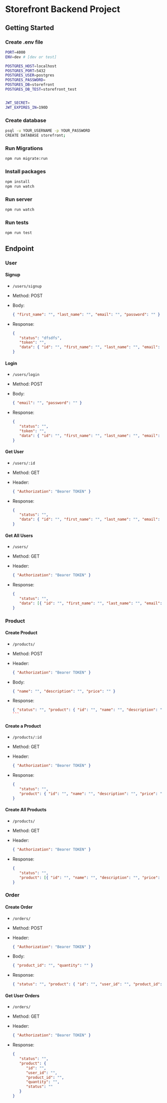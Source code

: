 # Storefront Backend Project

## Getting Started

### Create .env file

```sh
PORT=4000
ENV=dev # [dev or test]

POSTGRES_HOST=localhost
POSTGRES_PORT=5432
POSTGRES_USER=postgres
POSTGRES_PASSWORD=
POSTGRES_DB=storefront
POSTGRES_DB_TEST=storefront_test


JWT_SECRET=
JWT_EXPIRES_IN=190D
```

### Create database

```sh
psql -u YOUR_USERNAME -p YOUR_PASSWORD
CREATE DATABASE storefront;
```

### Run Migrations

```sh
npm run migrate:run
```

### Install packages

```bash
npm install
npm run watch
```

### Run server

```bash
npm run watch
```

### Run tests

```bash
npm run test
```

## Endpoint

### User

#### Signup

-  `/users/signup` <br>
-  Method: POST <br>
-  Body:

   ```json
   { "first_name": "", "last_name": "", "email": "", "password": "" }
   ```

-  Response:
   ```json
   {
      "status": "dfsdfs",
      "token": "",
      "data": { "id": "", "first_name": "", "last_name": "", "email": "" }
   }
   ```

#### Login

-  `/users/login` <br>
-  Method: POST <br>
-  Body:
   ```json
   { "email": "", "password": "" }
   ```
-  Response:

   ```json
   {
      "status": "",
      "token": "",
      "data": { "id": "", "first_name": "", "last_name": "", "email": "" }
   }
   ```

#### Get User

-  `/users/:id` <br>
-  Method: GET <br>
-  Header:

   ```json
   { "Authorization": "Bearer TOKEN" }
   ```

-  Response:

   ```json
   {
      "status": "",
      "data": { "id": "", "first_name": "", "last_name": "", "email": "" }
   }
   ```

#### Get All Users

-  `/users/` <br>
-  Method: GET <br>
-  Header:

   ```json
   { "Authorization": "Bearer TOKEN" }
   ```

-  Response:

   ```json
   {
      "status": "",
      "data": [{ "id": "", "first_name": "", "last_name": "", "email": "" }]
   }
   ```

### Product

#### Create Product

-  `/products/` <br>
-  Method: POST <br>
-  Header:

   ```json
   { "Authorization": "Bearer TOKEN" }
   ```

-  Body:
   ```json
   { "name": "", "description": "", "price": "" }
   ```
-  Response:

   ````json
   { "status": "", "product": { "id": "", "name": "", "description": "", "price": ""} }
   ```
   ````

#### Create a Product

-  `/products/:id` <br>
-  Method: GET <br>
-  Header:

   ```json
   { "Authorization": "Bearer TOKEN" }
   ```

-  Response:
   ```json
   {
      "status": "",
      "product": { "id": "", "name": "", "description": "", "price": "" }
   }
   ```

#### Create All Products

-  `/products/` <br>
-  Method: GET <br>
-  Header:

   ```json
   { "Authorization": "Bearer TOKEN" }
   ```

-  Response:
   ```json
   {
      "status": "",
      "product": [{ "id": "", "name": "", "description": "", "price": "" }]
   }
   ```

### Order

#### Create Order

-  `/orders/` <br>
-  Method: POST <br>
-  Header:

   ```json
   { "Authorization": "Bearer TOKEN" }
   ```

-  Body:
   ```json
   { "product_id": "", "quantity": "" }
   ```
-  Response:

   ```json
   { "status": "", "product": { "id": "", "user_id": "", "product_id": "", "quantity": "", "status"": ""} }
   ```

#### Get User Orders

-  `/orders/` <br>
-  Method: GET <br>
-  Header:

   ```json
   { "Authorization": "Bearer TOKEN" }
   ```

-  Response:

   ```json
   {
      "status": "",
      "product": {
         "id": "",
         "user_id": "",
         "product_id": "",
         "quantity": "",
         "status": ""
      }
   }
   ```
